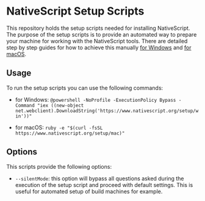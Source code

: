 # NativeScript Setup Scripts
This repository holds the setup scripts needed for installing NativeScript. The purpose of the setup scripts is to provide an automated way to prepare your machine for working with the NativeScript tools. There are detailed step by step guides for how to achieve this manually [for Windows](http://docs.nativescript.org/start/ns-setup-win) and [for macOS](http://docs.nativescript.org/start/ns-setup-os-x).

## Usage ##

To run the setup scripts you can use the following commands: 

 - for Windows: `@powershell -NoProfile -ExecutionPolicy Bypass -Command "iex ((new-object net.webclient).DownloadString('https://www.nativescript.org/setup/win'))"`
 
 - for macOS: `ruby -e "$(curl -fsSL https://www.nativescript.org/setup/mac)"`

## Options ##

This scripts provide the following options:

 - `--silentMode`: this option will bypass all questions asked during the execution of the setup script and proceed with default settings. This is useful for automated setup of build machines for example.
